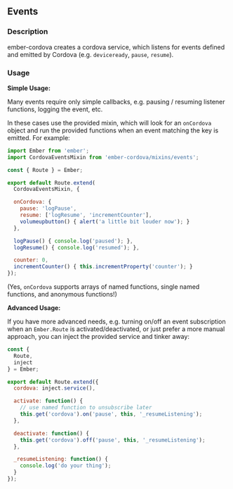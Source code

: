## Events

### Description

ember-cordova creates a cordova service, which listens for
events defined and emitted by Cordova (e.g. `deviceready`, `pause`, `resume`).

### Usage

**Simple Usage:**

Many events require only simple callbacks, e.g. pausing / resuming listener
functions, logging the event, etc.

In these cases use the provided mixin, which will
look for an `onCordova` object and run the provided functions when an event
matching the key is emitted. For example:

```js
import Ember from 'ember';
import CordovaEventsMixin from 'ember-cordova/mixins/events';

const { Route } = Ember;

export default Route.extend(
  CordovaEventsMixin, {

  onCordova: {
    pause: 'logPause',
    resume: ['logResume', 'incrementCounter'],
    volumeupbutton() { alert('a little bit louder now'); }
  },

  logPause() { console.log('paused'); },
  logResume() { console.log('resumed'); },

  counter: 0,
  incrementCounter() { this.incrementProperty('counter'); }
});
```

(Yes, `onCordova` supports arrays of named functions, single named functions,
and anonymous functions!)

**Advanced Usage:**

If you have more advanced needs, e.g. turning on/off an event subscription when
an `Ember.Route` is activated/deactivated, or just prefer a more manual
approach, you can inject the provided service and tinker away:

```javascript
const {
  Route,
  inject
} = Ember;

export default Route.extend({
  cordova: inject.service(),

  activate: function() {
    // use named function to unsubscribe later
    this.get('cordova').on('pause', this, '_resumeListening');
  },

  deactivate: function() {
    this.get('cordova').off('pause', this, '_resumeListening');
  },

  _resumeListening: function() {
    console.log('do your thing');
  }
});
```
